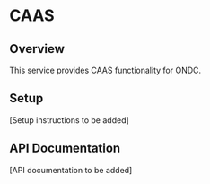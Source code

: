 # CAAS

## Overview
This service provides CAAS functionality for ONDC.

## Setup
[Setup instructions to be added]

## API Documentation
[API documentation to be added]
